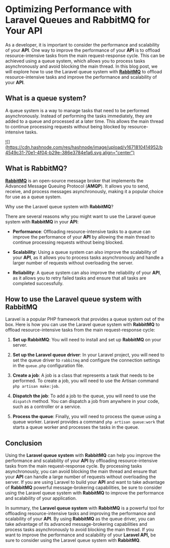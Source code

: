 # Optimizing Performance with Laravel Queues and RabbitMQ for Your API

As a developer, it is important to consider the performance and scalability of your **API**. One way to improve the performance of your **API** is to offload resource-intensive tasks from the main request-response cycle. This can be achieved using a queue system, which allows you to process tasks asynchronously and avoid blocking the main thread. In this blog post, we will explore how to use the Laravel queue system with [**RabbitMQ**](https://www.rabbitmq.com/) to offload resource-intensive tasks and improve the performance and scalability of your **API**.

## What is a queue system?

A queue system is a way to manage tasks that need to be performed asynchronously. Instead of performing the tasks immediately, they are added to a queue and processed at a later time. This allows the main thread to continue processing requests without being blocked by resource-intensive tasks.

[![](https://cdn.hashnode.com/res/hashnode/image/upload/v1671810414952/b4549c31-70e1-4f04-b29e-386e3784e1a6.svg align="center")](https://www.rabbitmq.com/)

## What is **RabbitMQ**?

[**RabbitMQ**](https://www.rabbitmq.com/) is an open-source message broker that implements the Advanced Message Queuing Protocol (**AMQP**). It allows you to send, receive, and process messages asynchronously, making it a popular choice for use as a queue system.

Why use the Laravel queue system with **RabbitMQ**?

There are several reasons why you might want to use the Laravel queue system with **RabbitMQ** in your **API**:

* **Performance**: Offloading resource-intensive tasks to a queue can improve the performance of your **API** by allowing the main thread to continue processing requests without being blocked.
    
* **Scalability**: Using a queue system can also improve the scalability of your **API**, as it allows you to process tasks asynchronously and handle a larger number of requests without overloading the server.
    
* **Reliability**: A queue system can also improve the reliability of your **API**, as it allows you to retry failed tasks and ensure that all tasks are completed successfully.
    

## How to use the Laravel queue system with **RabbitMQ**

Laravel is a popular PHP framework that provides a queue system out of the box. Here is how you can use the Laravel queue system with **RabbitMQ** to offload resource-intensive tasks from the main request-response cycle:

1. **Set up RabbitMQ**: You will need to install and set up **RabbitMQ** on your server.
    
2. **Set up the Laravel queue driver**: In your Laravel project, you will need to set the queue driver to `rabbitmq` and configure the connection settings in the `queue.php` configuration file.
    
3. **Create a job**: A job is a class that represents a task that needs to be performed. To create a job, you will need to use the Artisan command `php artisan make:job`.
    
4. **Dispatch the job**: To add a job to the queue, you will need to use the `dispatch` method. You can dispatch a job from anywhere in your code, such as a controller or a service.
    
5. **Process the queue**: Finally, you will need to process the queue using a queue worker. Laravel provides a command `php artisan queue:work` that starts a queue worker and processes the tasks in the queue.
    

## Conclusion

Using the **Laravel queue system** with **RabbitMQ** can help you improve the performance and scalability of your **API** by offloading resource-intensive tasks from the main request-response cycle. By processing tasks asynchronously, you can avoid blocking the main thread and ensure that your **API** can handle a large number of requests without overloading the server. If you are using Laravel to build your **API** and want to take advantage of **RabbitMQ** powerful message-brokering capabilities, be sure to consider using the Laravel queue system with **RabbitMQ** to improve the performance and scalability of your application.

In summary, the **Laravel queue system** with **RabbitMQ** is a powerful tool for offloading resource-intensive tasks and improving the performance and scalability of your **API**. By using **RabbitMQ** as the queue driver, you can take advantage of its advanced message-brokering capabilities and process tasks asynchronously to avoid blocking the main thread. If you want to improve the performance and scalability of your **Laravel API,** be sure to consider using the Laravel queue system with **RabbitMQ**.